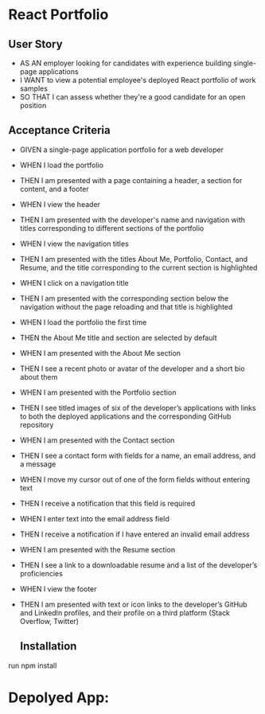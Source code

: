 
  # React Portfolio


## User Story

- AS AN employer looking for candidates with experience building single-page applications
- I WANT to view a potential employee's deployed React portfolio of work samples
- SO THAT I can assess whether they're a good candidate for an open position
## Acceptance Criteria

- GIVEN a single-page application portfolio for a web developer
- WHEN I load the portfolio
- THEN I am presented with a page containing a header, a section for content, and a footer
- WHEN I view the header
- THEN I am presented with the developer's name and navigation with titles corresponding to different sections of the portfolio
- WHEN I view the navigation titles
- THEN I am presented with the titles About Me, Portfolio, Contact, and Resume, and the title corresponding to the current section is highlighted
- WHEN I click on a navigation title
- THEN I am presented with the corresponding section below the navigation without the page reloading and that title is highlighted
- WHEN I load the portfolio the first time
- THEN the About Me title and section are selected by default
- WHEN I am presented with the About Me section
- THEN I see a recent photo or avatar of the developer and a short bio about them
- WHEN I am presented with the Portfolio section
- THEN I see titled images of six of the developer’s applications with links to both the deployed applications and the corresponding GitHub repository
- WHEN I am presented with the Contact section
- THEN I see a contact form with fields for a name, an email address, and a message
- WHEN I move my cursor out of one of the form fields without entering text
- THEN I receive a notification that this field is required
- WHEN I enter text into the email address field
- THEN I receive a notification if I have entered an invalid email address
- WHEN I am presented with the Resume section
- THEN I see a link to a downloadable resume and a list of the developer’s proficiencies
- WHEN I view the footer
- THEN I am presented with text or icon links to the developer’s GitHub and LinkedIn profiles, and their profile on a third platform (Stack Overflow, Twitter) 

  ## Installation 

run npm install

  

# Depolyed App:

  
